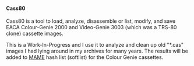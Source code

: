 #### Cass80

Cass80 is a tool to load, analyze, disassemble or list, modify,
and save EACA Colour-Genie 2000 and Video-Genie 3003 (which was
a TRS-80 clone) cassette images.

This is a Work-In-Progress and I use it to analyze and clean up
old "*.cas" images I had lying around in my archives for many
years. The results will be added to [MAME](https://www.mamedev.org/)
hash list (softlist) for the Colour Genie cassettes.

